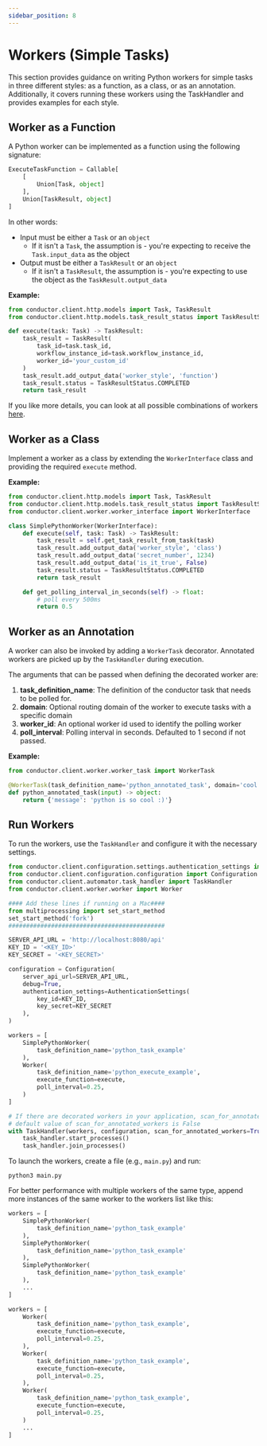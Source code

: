 ```yaml
---
sidebar_position: 8
---
```


# Workers (Simple Tasks)

This section provides guidance on writing Python workers for simple tasks in three different styles: as a function, as a class, or as an annotation. Additionally, it covers running these workers using the TaskHandler and provides examples for each style.

## Worker as a Function

A Python worker can be implemented as a function using the following signature:

```python
ExecuteTaskFunction = Callable[
    [
        Union[Task, object]
    ],
    Union[TaskResult, object]
]
```

In other words:
* Input must be either a `Task` or an `object`
    * If it isn't a `Task`, the assumption is - you're expecting to receive the `Task.input_data` as the object
* Output must be either a `TaskResult` or an `object`
    * If it isn't a `TaskResult`, the assumption is - you're expecting to use the object as the `TaskResult.output_data`

**Example:**

```python
from conductor.client.http.models import Task, TaskResult
from conductor.client.http.models.task_result_status import TaskResultStatus

def execute(task: Task) -> TaskResult:
    task_result = TaskResult(
        task_id=task.task_id,
        workflow_instance_id=task.workflow_instance_id,
        worker_id='your_custom_id'
    )
    task_result.add_output_data('worker_style', 'function')
    task_result.status = TaskResultStatus.COMPLETED
    return task_result
```

If you like more details, you can look at all possible combinations of workers [here](https://github.com/conductor-sdk/conductor-python/blob/main/tests/integration/resources/worker/python/python_worker.py).

## Worker as a Class

Implement a worker as a class by extending the `WorkerInterface` class and providing the required `execute` method.

**Example:**

```python
from conductor.client.http.models import Task, TaskResult
from conductor.client.http.models.task_result_status import TaskResultStatus
from conductor.client.worker.worker_interface import WorkerInterface

class SimplePythonWorker(WorkerInterface):
    def execute(self, task: Task) -> TaskResult:
        task_result = self.get_task_result_from_task(task)
        task_result.add_output_data('worker_style', 'class')
        task_result.add_output_data('secret_number', 1234)
        task_result.add_output_data('is_it_true', False)
        task_result.status = TaskResultStatus.COMPLETED
        return task_result

    def get_polling_interval_in_seconds(self) -> float:
        # poll every 500ms
        return 0.5
```

## Worker as an Annotation

A worker can also be invoked by adding a `WorkerTask` decorator. Annotated workers are picked up by the `TaskHandler` during execution.

The arguments that can be passed when defining the decorated worker are:
1. **task_definition_name**: The definition of the conductor task that needs to be polled for.
2. **domain**: Optional routing domain of the worker to execute tasks with a specific domain
3. **worker_id**: An optional worker id used to identify the polling worker
4. **poll_interval**: Polling interval in seconds. Defaulted to 1 second if not passed.

**Example:**

```python
from conductor.client.worker.worker_task import WorkerTask

@WorkerTask(task_definition_name='python_annotated_task', domain='cool', worker_id='decorated', poll_interval=2.0)
def python_annotated_task(input) -> object:
    return {'message': 'python is so cool :)'}
```

## Run Workers

To run the workers, use the `TaskHandler` and configure it with the necessary settings.

```python
from conductor.client.configuration.settings.authentication_settings import AuthenticationSettings
from conductor.client.configuration.configuration import Configuration
from conductor.client.automator.task_handler import TaskHandler
from conductor.client.worker.worker import Worker

#### Add these lines if running on a Mac####
from multiprocessing import set_start_method
set_start_method('fork')
############################################

SERVER_API_URL = 'http://localhost:8080/api'
KEY_ID = '<KEY_ID>'
KEY_SECRET = '<KEY_SECRET>'

configuration = Configuration(
    server_api_url=SERVER_API_URL,
    debug=True,
    authentication_settings=AuthenticationSettings(
        key_id=KEY_ID,
        key_secret=KEY_SECRET
    ),
)

workers = [
    SimplePythonWorker(
        task_definition_name='python_task_example'
    ),
    Worker(
        task_definition_name='python_execute_example',
        execute_function=execute,
        poll_interval=0.25,
    )
]

# If there are decorated workers in your application, scan_for_annotated_workers should be set
# default value of scan_for_annotated_workers is False
with TaskHandler(workers, configuration, scan_for_annotated_workers=True) as task_handler:
    task_handler.start_processes()
    task_handler.join_processes()
```

To launch the workers, create a file (e.g., `main.py`) and run:

```shell
python3 main.py
```

For better performance with multiple workers of the same type, append more instances of the same worker to the workers list like this:

```python
workers = [
    SimplePythonWorker(
        task_definition_name='python_task_example'
    ),
    SimplePythonWorker(
        task_definition_name='python_task_example'
    ),
    SimplePythonWorker(
        task_definition_name='python_task_example'
    ),
    ...
]
```

```python
workers = [
    Worker(
        task_definition_name='python_task_example',
        execute_function=execute,
        poll_interval=0.25,
    ),
    Worker(
        task_definition_name='python_task_example',
        execute_function=execute,
        poll_interval=0.25,
    ),
    Worker(
        task_definition_name='python_task_example',
        execute_function=execute,
        poll_interval=0.25,
    )
    ...
]
```